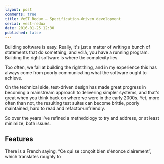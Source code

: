 ```yaml
---
layout: post
comments: true
title: VeST Redux – Specification-driven development
serial: vest-redux
date: 2016-01-25 12:30
published: false
---
```


Building software is easy. Really, it's just a matter of writing a bunch of statements that do something, and voilà, you have a running program. Building the right software is where the complexity lies.

Too often, we fail at building the right thing, and in my experience this has always come from poorly communicating what the software ought to achieve.

On the technical side, test-driven design has made great progress in becoming a mainstream approach to delivering simpler systems, and that's great when you think back on where we were in the early 2000s. Yet, more often than not, the resulting test suites can become brittle, poorly maintained, hard to read and refactor-unfriendly.

So over the years I've refined a methodology to try and address, or at least minimize, both issues.

## Features

There is a French saying, “Ce qui se conçoit bien s'énonce clairement”, which translates roughly to 

